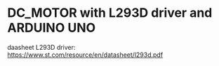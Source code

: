 # DC_MOTOR with L293D driver and ARDUINO UNO 
daasheet L293D driver: https://www.st.com/resource/en/datasheet/l293d.pdf
